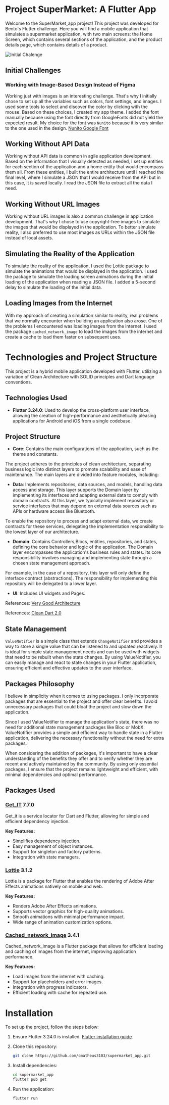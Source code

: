 # Project SuperMarket: A Flutter App

Welcome to the SuperMarket_app project! This project was developed for Bento's Flutter challenge. Here you will find a mobile application that simulates a supermarket application, with two main screens: the Home Screen, which contains several sections of the application, and the product details page, which contains details of a product.

![Initial Chalenge](image.png)

## Initial Challenges

### Working with Image-Based Design Instead of Figma

Working just with images is an interesting challenge. That's why I initially chose to set up all the variables such as colors, font settings, and images. I used some tools to select and discover the color by clicking with the mouse.
Based on these choices, I created my app theme. I added the font manually because using the font directly from GoogleFonts did not yield the expected result. My choice for the font was `Nunito` because it is very similar to the one used in the design. [Nunito Google Font](https://fonts.google.com/specimen/Nunito)

## Working Without API Data

Working without API data is common in agile application development. Based on the information that I visually detected as needed, I set up entities for each section of the application and a home entity that would encompass them all.
From these entities, I built the entire architecture until I reached the final level, where I simulate a JSON that I would receive from the API but in this case, it is saved locally. I read the JSON file to extract all the data I need.

## Working Without URL Images

Working without URL images is also a common challenge in application development. That's why I chose to use copyright-free images to simulate the images that would be displayed in the application.
To better simulate reality, I also preferred to use most images as URLs within the JSON file instead of local assets.

## Simulating the Reality of the Application

To simulate the reality of the application, I used the Lottie package to simulate the animations that would be displayed in the application. I used the package to simulate the loading screen animations during the initial loading of the application when reading a JSON file. I added a 5-second delay to simulate the loading of the initial data.

## Loading Images from the Internet

With my approach of creating a simulation similar to reality, real problems that we normally encounter when building an application also arose. One of the problems I encountered was loading images from the internet. I used the package `cached_network_image` to load the images from the internet and create a cache to load them faster on subsequent uses.

# Technologies and Project Structure

This project is a hybrid mobile application developed with Flutter, utilizing a variation of Clean Architecture with SOLID principles and Dart language conventions.

## Technologies Used

- **Flutter 3.24.0**: Used to develop the cross-platform user interface, allowing the creation of high-performance and aesthetically pleasing applications for Android and iOS from a single codebase.

## Project Structure

- **Core**: Contains the main configurations of the application, such as the theme  and constants.

The project adheres to the principles of clean architecture, separating business logic into distinct layers to promote scalability and ease of maintenance. The main layers are divided into feature modules, including:

- **Data**: Implements repositories, data sources, and models, handling data access and storage. This layer supports the Domain layer by implementing its interfaces and adapting external data to comply with domain contracts.
At this layer, we typically implement repository or service interfaces that may depend on external data sources such as APIs or hardware access like Bluetooth.

To enable the repository to process and adapt external data, we create contracts for these services, delegating the implementation responsibility to the lowest layer of our architecture.

- **Domain**: Contains Controllers,Blocs, entities, repositories, and states, defining the core behavior and logic of the application.
The Domain layer encompasses the application's business rules and states. Its core responsibility involves managing and implementing state through a chosen state management approach.

For example, in the case of a repository, this layer will only define the interface contract (abstractions). The responsibility for implementing this repository will be delegated to a lower layer.

- **UI**: Includes UI widgets and Pages.

References: [Very Good Architecture](https://verygood.ventures/blog/very-good-flutter-architecture)

References: [Clean Dart 2.0](https://github.com/Flutterando/Clean-Dart/tree/2.0)

## State Management

`ValueNotifier` is a simple class that extends `ChangeNotifier` and provides a way to store a single value that can be listened to and updated reactively. It is ideal for simple state management needs and can be used with widgets that need to be rebuilt when the state changes. By using ValueNotifier, you can easily manage and react to state changes in your Flutter application, ensuring efficient and effective updates to the user interface.

## Packages Philosophy

I believe in simplicity when it comes to using packages. I only incorporate packages that are essential to the project and offer clear benefits. I avoid unnecessary packages that could bloat the project and slow down the application.

Since I used ValueNotifier to manage the application's state, there was no need for additional state management packages like Bloc or MobX. ValueNotifier provides a simple and efficient way to handle state in a Flutter application, delivering the necessary functionality without the need for extra packages.

When considering the addition of packages, it's important to have a clear understanding of the benefits they offer and to verify whether they are recent and actively maintained by the community. By using only essential packages, I ensure that the project remains lightweight and efficient, with minimal dependencies and optimal performance.

## Packages Used

### [Get_IT](https://pub.dev/packages/get_it) 7.7.0

Get_it is a service locator for Dart and Flutter, allowing for simple and efficient dependency injection.

**Key Features:**

- Simplifies dependency injection.
- Easy management of object instances.
- Support for singleton and factory patterns.
- Integration with state managers.

### [Lottie](https://pub.dev/packages/lottie) 3.1.2

Lottie is a package for Flutter that enables the rendering of Adobe After Effects animations natively on mobile and web.

**Key Features:**

- Renders Adobe After Effects animations.
- Supports vector graphics for high-quality animations.
- Smooth animations with minimal performance impact.
- Wide range of animation customization options.

### [Cached_network_image](https://pub.dev/packages/cached_network_image) 3.4.1

Cached_network_image is a Flutter package that allows for efficient loading and caching of images from the internet, improving application performance.

**Key Features:**

- Load images from the internet with caching.
- Support for placeholders and error images.
- Integration with progress indicators.
- Efficient loading with cache for repeated use.

# Installation

To set up the project, follow the steps below:

1. Ensure Flutter 3.24.0 is installed. [Flutter installation guide](https://flutter.dev/docs/get-started/install).
2. Clone this repository:

   ```bash
   git clone https://github.com/cmatheus3103/supermarket_app.git
   ```

3. Install dependencies:

   ```bash
   cd supermarket_app
   flutter pub get
   ```

4. Run the application:

   ```bash
   flutter run
   ```
